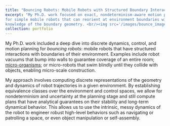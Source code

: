 ```yaml
---
title: "Bouncing Robots: Mobile Robots with Structured Boundary Interactions"
excerpt: "My Ph.D. work focused on exact, nondeterminism-aware motion planning algorithms
for simple mobile robots that can reorient at environment boundaries with
knowledge of the boundary geometry. <br/><img src='/images/bounce_images.gif' width='500'>"
collection: portfolio
---
```


My Ph.D. work included a deep dive into discrete dynamics, control, and motion planning 
for *bouncing robots*: mobile robots that have structured
interactions with boundaries of their environment. Examples include robot
vacuums that bump into walls to guarantee coverage of an entire room;
[micro-organisms](https://www.youtube.com/watch?v=wGNGCOhFHeE); or micro-robots that swim blindly until they
collide with objects, enabling micro-scale construction. 

My approach involves computing discrete representations of the geometry and dynamics of 
robot trajectories in a given environment. By establishing equivalence classes over the
environment and control spaces, we allow for nondeterminism and uncertainty
at the planning stage and still compute plans that have analytical guarantees on
their stability and long-term dynamical behavior. This allows us to use the intrinsic, messy dynamics of the robot to
engineer robust high-level behaviors such as navigating or patrolling a space,
or even object manipulation or self-assembly.
